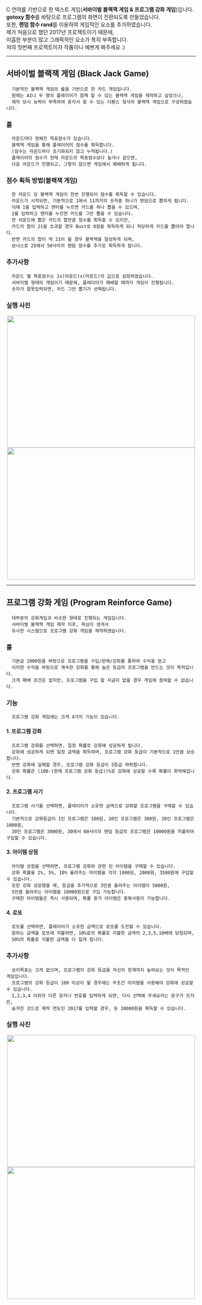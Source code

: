 C 언어를 기반으로 한 텍스트 게임(**서바이벌 블랙잭 게임 & 프로그램 강화 게임**)입니다.   
**gotoxy 함수**를 바탕으로 프로그램의 화면이 전환되도록 만들었습니다.   
또한, **랜덤 함수 rand**를 이용하여 게임적인 요소를 추가하였습니다.   
제가 처음으로 했던 2017년 프로젝트이기 때문에,   
미흡한 부분이 많고 그래픽적인 요소가 특히 부족합니다.   
저의 첫번째 프로젝트이자 작품이니 예쁘게 봐주세요  :)      
   
   
   ***
   
   
## 서바이벌 블랙잭 게임 (Black Jack Game)
      기본적인 블랙잭 게임의 룰을 기반으로 한 카드 게임입니다.   
      원래는 AI나 두 명의 플레이어가 함께 할 수 있는 블랙잭 게임을 제작하고 싶었으나,   
      제작 당시 능력이 부족하여 혼자서 할 수 있는 디펜스 형식의 블랙잭 게임으로 구성하였습니다.
### 룰
      라운드마다 정해진 목표점수가 있습니다.   
      블랙잭 게임을 통해 플레이어의 점수를 획득합니다.   
      (점수는 라운드마다 초기화되지 않고 누적됩니다.)   
      플레이어의 점수가 현재 라운드의 목표점수보다 높거나 같으면,   
      다음 라운드가 진행되고, 그렇지 않으면 게임에서 패배하게 됩니다.   
### 점수 획득 방법(블랙잭 게임)
      한 라운드 당 블랙잭 게임이 한번 진행되어 점수를 획득할 수 있습니다.   
      라운드가 시작되면, 기본적으로 1에서 11까지의 숫자중 하나가 랜덤으로 뽑히게 됩니다.  
      이때 1을 입력하고 엔터를 누르면 카드를 하나 뽑을 수 있으며,   
      2를 입력하고 엔터를 누르면 카드를 그만 뽑을 수 있습니다.   
      한 라운드에 뽑은 카드의 합만큼 점수를 획득할 수 있지만,   
      카드의 합이 21을 초과할 경우 Bust로 0점을 획득하게 되니 적당하게 카드를 뽑아야 합니다.
      반면 카드의 합이 딱 21이 될 경우 블랙잭을 달성하게 되며,   
      보너스로 25에서 50사이의 랜덤 점수를 추가로 획득하게 됩니다.   
### 추가사항
      라운드 별 목표점수는 2x(라운드)x(라운드)의 값으로 설정하였습니다.   
      서바이벌 형태의 게임이기 때문에, 플레이어가 패배할 때까지 게임이 진행됩니다.   
      숫자가 잘못입력되면, 카드 그만 뽑기가 선택됩니다.   
### 실행 사진

<center>
      <img src="https://user-images.githubusercontent.com/63716450/104713537-5c7ee480-5767-11eb-845e-f395440137fe.PNG"  width="500" height="350">
</center>
<center>
      <img src="https://user-images.githubusercontent.com/63716450/104716752-ac5faa80-576b-11eb-9a4e-6f0a30f5b458.PNG"  width="500" height="350">
</center>
      

   ***
   
   
## 프로그램 강화 게임 (Program Reinforce Game)
      대부분의 강화게임과 비슷한 형태로 진행되는 게임입니다.   
      서바이벌 블랙잭 게임 제작 이후, 욕심이 생겨서   
      유사한 시스템으로 프로그램 강화 게임을 제작하였습니다.
### 룰
      기본금 1000원을 바탕으로 프로그램을 구입/판매/강화를 통하여 수익을 얻고   
      이러한 수익을 바탕으로 계속한 강화를 통해 높은 등급의 프로그램을 만드는 것이 목적입니다.   
      크게 패배 조건은 없지만, 프로그램을 구입 할 자금이 없을 경우 게임에 참여할 수 없습니다.
### 기능
      프로그램 강화 게임에는 크게 4가지 기능이 있습니다.
#### 1. 프로그램 강화
      프로그램 강화를 선택하면, 일정 확률로 강화에 성공하게 됩니다.   
      강화에 성공하게 되면 일정 금액을 획득하며, 프로그램 강화 등급이 기본적으로 1만큼 상승합니다.   
      반면 강화에 실패할 경우, 프로그램 강화 등급이 5등급 하락합니다.
      강화 확률은 (100-(현재 프로그램 강화 등급))%로 강화에 성공할 수록 확률이 희박해집니다.   
#### 2. 프로그램 사기
      프로그램 사기를 선택하면, 플레이어가 소유한 금액으로 강화할 프로그램을 구매할 수 있습니다.   
      기본적으로 강화등급이 1인 프로그램은 100원, 10인 프로그램은 300원, 20인 프로그램은 1000원,   
      30인 프로그램은 3000원, 30에서 60사이의 랜덤 등급의 프로그램은 10000원을 지불하여 구입할 수 있습니다.   
#### 3. 아이템 상점
      아이템 상점을 선택하면, 프로그램 강화와 관련 된 아이템을 구매할 수 있습니다.   
      강화 확률을 2%, 5%, 10% 올려주는 아이템을 각각 1000원, 2000원, 3500원에 구입할 수 있습니다.   
      또한 강화 성공했을 때, 등급을 추가적으로 3만큼 올려주는 아이템이 5000원,   
      5만큼 올려주는 아이템을 10000원으로 구입 가능합니다.   
      구매한 아이템들은 즉시 사용되며, 확률 증가 아이템은 중복사용이 가능합니다.
#### 4. 로또
      로또를 선택하면, 플레이어가 소유한 금액으로 로또를 도전할 수 있습니다.   
      원하는 금액을 로또에 지불하면, 10%로의 확률로 지불한 금액의 2,3,5,10배에 당첨되며,   
      50%의 확률로 지불한 금액을 다 잃게 됩니다.
### 추가사항
      승리목표는 크게 없으며, 프로그램의 강화 등급을 자신의 한계까지 높여보는 것이 목적인 게임입니다.   
      프로그램의 강화 등급이 100 이상이 될 경우에는 무조건 아이템을 사용해야 강화에 성공할 수 있습니다.   
      1,2,3,4 이외의 다른 문자나 번호를 입력하게 되면, 다시 선택해 주세요라는 문구가 뜨지만,   
      숨겨진 코드로 제작 연도인 2017를 입력할 경우, 돈 30000원을 획득할 수 있습니다.   
### 실행 사진
<center>
      <img src="https://user-images.githubusercontent.com/63716450/104717199-4c1d3880-576c-11eb-8dbe-f833db3b604a.PNG"  width="500" height="350">
</center>
<center>
      <img src="https://user-images.githubusercontent.com/63716450/104717201-4cb5cf00-576c-11eb-8933-824c6bbf64c9.PNG"  width="500" height="350">
</center>
